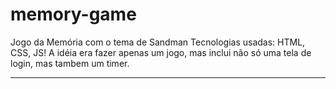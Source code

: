 # memory-game
Jogo da Memória com o tema de Sandman
Tecnologias usadas: HTML, CSS, JS!
A idéia era fazer apenas um jogo, mas inclui não só uma tela de login, mas tambem um timer. 

----------------------------------------------------------------------------------------------------------
